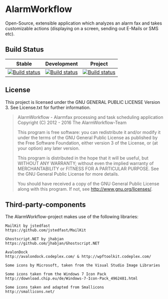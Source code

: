 # AlarmWorkflow

Open-Source, extensible application which analyzes an alarm fax and takes customizable actions (displaying on a screen, sending out E-Mails or SMS etc).

## Build Status
| Stable | Development | Project |
|--------|--------|--------|
| [![Build status](https://ci.appveyor.com/api/projects/status/cmb2i57uio1biuqn/branch/master?svg=true)](https://ci.appveyor.com/project/ForrestFalcon/alarmworkflow-xitt2/branch/master) | [![Build status](https://ci.appveyor.com/api/projects/status/cmb2i57uio1biuqn/branch/next?svg=true)](https://ci.appveyor.com/project/ForrestFalcon/alarmworkflow-xitt2/branch/next) | [![Build status](https://ci.appveyor.com/api/projects/status/cmb2i57uio1biuqn?svg=true)](https://ci.appveyor.com/project/ForrestFalcon/alarmworkflow-xitt2) |

## License

This project is licensed under the GNU GENERAL PUBLIC LICENSE Version 3. See License.txt for further information.

> AlarmWorkflow - Alarmfax processing and task scheduling application
> Copyright (C) 2012 - 2016	The AlarmWorkflow-Team
>
> This program is free software: you can redistribute it and/or modify
> it under the terms of the GNU General Public License as published by
> the Free Software Foundation, either version 3 of the License, or
> (at your option) any later version.
>
> This program is distributed in the hope that it will be useful,
> but WITHOUT ANY WARRANTY; without even the implied warranty of
> MERCHANTABILITY or FITNESS FOR A PARTICULAR PURPOSE.  See the
> GNU General Public License for more details.
>
> You should have received a copy of the GNU General Public License
> along with this program.  If not, see <http://www.gnu.org/licenses/>.

## Third-party-components

The AlarmWorkflow-project makes use of the following libraries:

    MailKit by jstedfast
    https://github.com/jstedfast/MailKit
    
    Ghostscript.NET by jhabjan
    https://github.com/jhabjan/Ghostscript.NET
	
    AvalonDock
    http://avalondock.codeplex.com/ & http://wpftoolkit.codeplex.com/
    
    Some icons by Microsoft, taken from the Visual Studio Image Libraries
    
    Some icons taken from the Windows 7 Icon Pack
    http://download.chip.eu/de/Windows-7-Icon-Pack_4962481.html
    
    Some icons taken and adapted from Smallicons 
    http://smallicons.net/
